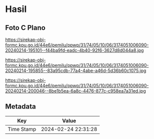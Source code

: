# Hasil

## Foto C Plano

https://sirekap-obj-formc.kpu.go.id/44e6/pemilu/ppwp/31/74/05/10/06/3174051006090-20240214-195101--f44ba9fd-eadc-4b40-92f6-3627d8d044a8.jpg

https://sirekap-obj-formc.kpu.go.id/44e6/pemilu/ppwp/31/74/05/10/06/3174051006090-20240214-195855--83a95cdb-77a4-4abe-a46d-5d36b60c1075.jpg

https://sirekap-obj-formc.kpu.go.id/44e6/pemilu/ppwp/31/74/05/10/06/3174051006090-20240214-200046--8be1b5ea-6a8c-4476-877c-c958ea7a31ed.jpg


## Metadata

| Key        | Value               |
| ---------- | ------------------- |
| Time Stamp | 2024-02-24 22:31:28 |



